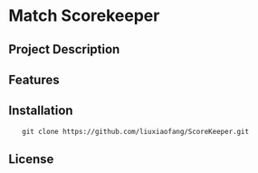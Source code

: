 # <span id="project-title">Match Scorekeeper</span>


<div id="content">
  <h2>Project Description</h2>
  <p class="en" style="display:none;">This project is a match scorekeeper that supports recording the start time, end time, team scores, and detailed scoring records of matches.</p>

<h2>Features</h2>
  <ul>
    <li class="en" style="display:none;">Start and end matches</li>
    <li class="en" style="display:none;">Record scores for the red and blue teams</li>
    <li class="en" style="display:none;">View match history</li>
    <li class="en" style="display:none;">Delete matches and their associated scores</li>
  </ul>

<h2>Installation</h2>
  <ol>
    <li class="en" style="display:none;">Clone the repository to your local machine:</li>
    <pre><code>git clone https://github.com/liuxiaofang/ScoreKeeper.git</code></pre>
    <li class="en" style="display:none;">Open Android Studio and import the project.</li>
    <li class="en" style="display:none;">Sync the Gradle files.</li>
    <li class="en" style="display:none;">Run the application.</li>
  </ol>

<h2>License</h2>
 <p class="en" style="display:none;">This project is licensed under the <a href="https://www.apache.org/licenses/LICENSE-2.0">Apache License 2.0</a>.</p>
</div>